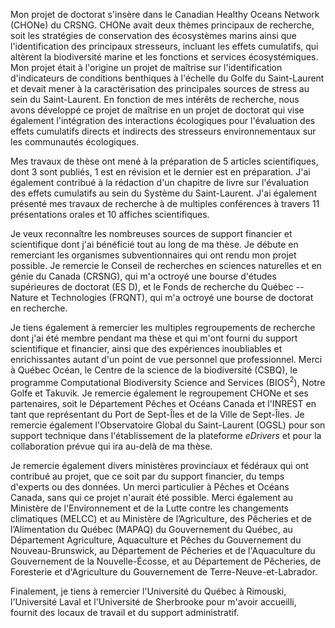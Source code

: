Mon projet de doctorat s'insère dans le Canadian Healthy Oceans Network (CHONe) du CRSNG. CHONe avait deux thèmes principaux de recherche, soit les stratégies de conservation des écosystèmes marins ainsi que l'identification des principaux stresseurs, incluant les effets cumulatifs, qui altèrent la biodiversité marine et les fonctions et services écosystémiques. Mon projet était à l'origine un projet de maîtrise sur l'identification d'indicateurs de conditions benthiques à l'échelle du Golfe du Saint-Laurent et devait mener à la caractérisation des principales sources de stress au sein du Saint-Laurent. En fonction de mes intérêts de recherche, nous avons développé ce projet de maîtrise en un projet de doctorat qui vise également l'intégration des interactions écologiques pour l'évaluation des effets cumulatifs directs et indirects des stresseurs environnementaux sur les communautés écologiques.

Mes travaux de thèse ont mené à la préparation de 5 articles scientifiques, dont 3 sont publiés, 1 est en révision et le dernier est en préparation. J'ai également contribué à la rédaction d'un chapitre de livre sur l'évaluation des effets cumulatifs au sein du Système du Saint-Laurent. J'ai également présenté mes travaux de recherche à de multiples conférences à travers 11 présentations orales et 10 affiches scientifiques.

Je veux reconnaître les nombreuses sources de support financier et scientifique dont j'ai bénéficié tout au long de ma thèse. Je débute en remerciant les organismes subventionnaires qui ont rendu mon projet possible. Je remercie le Conseil de recherches en sciences naturelles et en génie du Canada (CRSNG), qui m'a octroyé une bourse d'études supérieures de doctorat (ES D), et le Fonds de recherche du Québec -- Nature et Technologies (FRQNT), qui m'a octroyé une bourse de doctorat en recherche.

Je tiens également à remercier les multiples regroupements de recherche dont j'ai été membre pendant ma thèse et qui m'ont fourni du support scientifique et financier, ainsi que des expériences inoubliables et enrichissantes autant d'un point de vue personnel que professionnel. Merci à Québec Océan, le Centre de la science de la biodiversité (CSBQ), le programme Computational Biodiversity Science and Services (BIOS$^2$), Notre Golfe et Takuvik. Je remercie également le regroupement CHONe et ses partenaires, soit le Département Pêches et Océans Canada et l'INREST en tant que représentant du Port de Sept-Îles et de la Ville de Sept-Îles. Je remercie également l'Observatoire Global du Saint-Laurent (OGSL) pour son support technique dans l'établissement de la plateforme *eDrivers* et pour la collaboration prévue qui ira au-delà de ma thèse.

Je remercie également divers ministères provinciaux et fédéraux qui ont contribué au projet, que ce soit par du support financier, du temps d'experts ou des données. Un merci particulier à Pêches et Océans Canada, sans qui ce projet n'aurait été possible. Merci également au Ministère de l'Environnement et de la Lutte contre les changements climatiques (MELCC) et au Ministère de l’Agriculture, des Pêcheries et de l’Alimentation du Québec (MAPAQ) du Gouvernement du Québec, au Département Agriculture, Aquaculture et Pêches du Gouvernement du Nouveau-Brunswick, au Département de Pêcheries et de l'Aquaculture du Gouvernement de la Nouvelle-Écosse, et au Département de Pêcheries, de Foresterie et d'Agriculture du Gouvernement de Terre-Neuve-et-Labrador.

Finalement, je tiens à remercier l'Université du Québec à Rimouski, l'Université Laval et l'Université de Sherbrooke pour m'avoir accueilli, fournit des locaux de travail et du support administratif.

